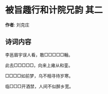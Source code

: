 # 被旨趣行和计院兄韵  其二

**作者**: 刘克庄

## 诗词内容

李邕眉宇误人看，敢□□□□□翰。

此去□□□□□，向来上雍从和銮。

□□□□如前梦，乌不相寻待岁寒。

临□□□开酒禁，人间不似醉乡宽。

